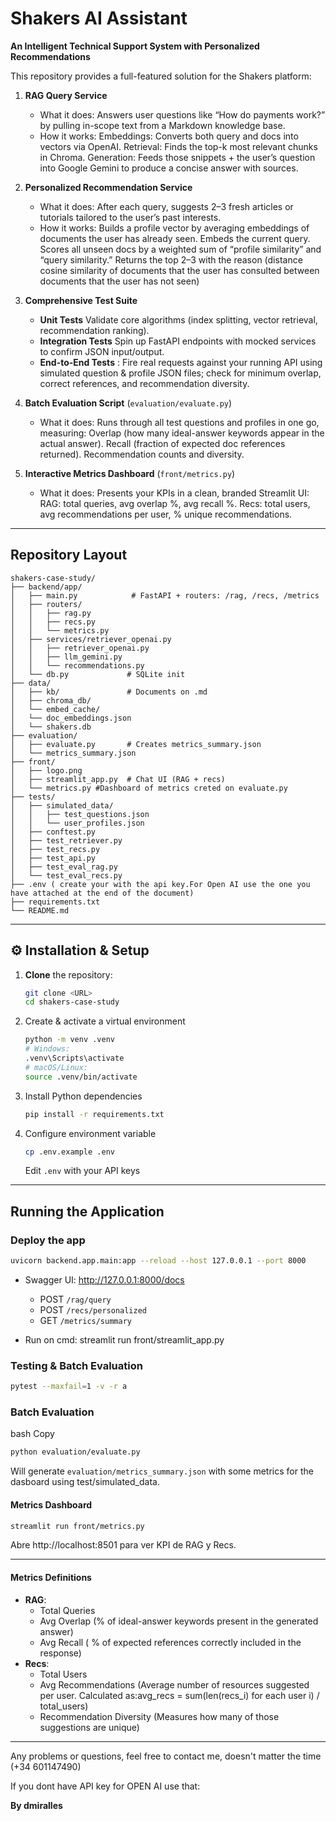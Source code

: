 # Shakers AI Assistant

**An Intelligent Technical Support System with Personalized Recommendations**

This repository provides a full-featured solution for the Shakers platform:

1. **RAG Query Service**  
   - What it does: Answers user questions like “How do payments work?” by pulling in-scope text from a Markdown knowledge base.
   - How it works:
        Embeddings: Converts both query and docs into vectors via OpenAI.
        Retrieval: Finds the top-k most relevant chunks in Chroma.
        Generation: Feeds those snippets + the user’s question into Google Gemini to produce a concise answer with sources.

2. **Personalized Recommendation Service**  
   - What it does: After each query, suggests 2–3 fresh articles or tutorials tailored to the user’s past interests.
   - How it works:
        Builds a profile vector by averaging embeddings of documents the user has already seen.
        Embeds the current query.
        Scores all unseen docs by a weighted sum of “profile similarity” and “query similarity.”
        Returns the top 2–3 with the reason (distance cosine similarity of documents  that the user has consulted between documents that the user has not seen)

3. **Comprehensive Test Suite**  
   - **Unit Tests**  Validate core algorithms (index splitting, vector retrieval, recommendation ranking).
   - **Integration Tests**  Spin up FastAPI endpoints with mocked services to confirm JSON input/output. 
   - **End-to-End Tests** : Fire real requests against your running API using simulated question & profile JSON files; check for minimum overlap, correct 
                            references, and recommendation diversity.

4. **Batch Evaluation Script** (`evaluation/evaluate.py`)  
   - What it does: Runs through all test questions and profiles in one go, measuring:
        Overlap (how many ideal-answer keywords appear in the actual answer).
        Recall (fraction of expected doc references returned).
        Recommendation counts and diversity.


5. **Interactive Metrics Dashboard** (`front/metrics.py`)  
   - What it does: Presents your KPIs in a clean, branded Streamlit UI:
        RAG: total queries, avg overlap %, avg recall %.
        Recs: total users, avg recommendations per user, % unique recommendations.
---

##  Repository Layout

```
shakers-case-study/
├── backend/app/
│   ├── main.py            # FastAPI + routers: /rag, /recs, /metrics
│   ├── routers/
│   │   ├── rag.py
│   │   ├── recs.py
│   │   └── metrics.py
│   ├── services/retriever_openai.py
│   │   ├── retriever_openai.py
│   │   ├── llm_gemini.py
│   │   └── recommendations.py
│   └── db.py             # SQLite init 
├── data/
│   ├── kb/               # Documents on .md
│   ├── chroma_db/
│   └── embed_cache/
│   └── doc_embeddings.json
│   └── shakers.db
├── evaluation/
│   ├── evaluate.py       # Creates metrics_summary.json 
│   └── metrics_summary.json
├── front/
│   ├── logo.png
│   ├── streamlit_app.py  # Chat UI (RAG + recs)
│   └── metrics.py #Dashboard of metrics creted on evaluate.py
├── tests/
│   ├── simulated_data/
│   │   ├── test_questions.json
│   │   └── user_profiles.json
│   ├── conftest.py
│   ├── test_retriever.py
│   ├── test_recs.py
│   ├── test_api.py
│   ├── test_eval_rag.py
│   └── test_eval_recs.py
├── .env ( create your with the api key.For Open AI use the one you have attached at the end of the document) 
├── requirements.txt
└── README.md
```

---

## ⚙️ Installation & Setup

1. **Clone** the repository:
   ```bash
   git clone <URL>
   cd shakers-case-study
   ```

2. Create & activate a virtual environment
   ```bash
   python -m venv .venv
   # Windows:
   .venv\Scripts\activate
   # macOS/Linux:
   source .venv/bin/activate
   ```

3. Install Python dependencies
   ```bash
   pip install -r requirements.txt
   ```

4. Configure environment variable
   ```bash
   cp .env.example .env
   ```
   Edit  `.env`  with your API keys

---

##  Running the Application

### Deploy the app

```bash
uvicorn backend.app.main:app --reload --host 127.0.0.1 --port 8000
```

- Swagger UI: http://127.0.0.1:8000/docs
  - POST `/rag/query`
  - POST `/recs/personalized`
  - GET `/metrics/summary`
 
- Run on cmd:  streamlit run front/streamlit_app.py



###  Testing & Batch Evaluation

```bash
pytest --maxfail=1 -v -r a
```

### Batch Evaluation
bash
Copy


```bash
python evaluation/evaluate.py
```

Will generate `evaluation/metrics_summary.json` with some metrics for the dasboard using test/simulated_data.

#### Metrics Dashboard

```bash
streamlit run front/metrics.py
```

Abre http://localhost:8501 para ver KPI de RAG y Recs.

---

#### Metrics Definitions

- **RAG**:
  - Total Queries
  - Avg Overlap (% of ideal-answer keywords present in the generated answer) 
  - Avg Recall ( % of expected references correctly included in the response) 
- **Recs**:
  - Total Users 
  - Avg Recommendations (Average number of resources suggested per user. Calculated as:avg_recs = sum(len(recs_i) for each user i) / total_users)
  - Recommendation Diversity (Measures how many of those suggestions are unique)

---


Any problems or questions, feel free to contact me, doesn't matter the time (+34 601147490) 

If you dont have API key for OPEN AI use that: 

**By dmiralles** 
